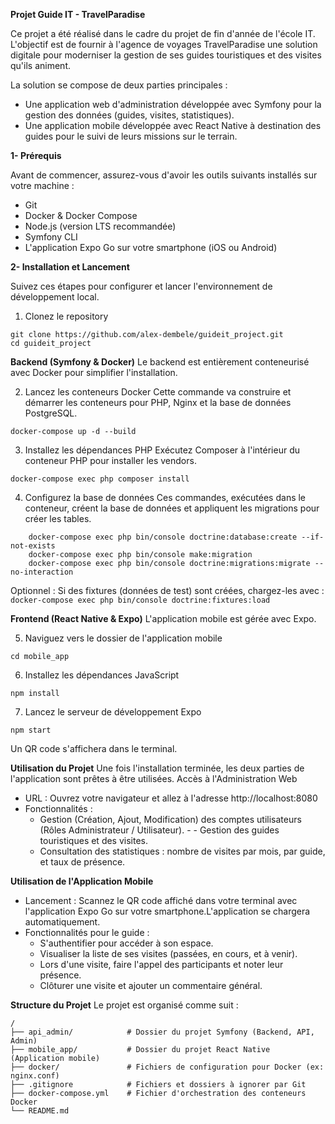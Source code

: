 **Projet Guide IT - TravelParadise**

Ce projet a été réalisé dans le cadre du projet de fin d'année de l'école IT. L'objectif est de fournir à l'agence de voyages TravelParadise une solution digitale pour moderniser la gestion de ses guides touristiques et des visites qu'ils animent.

La solution se compose de deux parties principales :

- Une application web d'administration développée avec Symfony pour la gestion des données (guides, visites, statistiques).
- Une application mobile développée avec React Native à destination des guides pour le suivi de leurs missions sur le terrain.


**1- Prérequis**

Avant de commencer, assurez-vous d'avoir les outils suivants installés sur votre machine :

- Git
- Docker & Docker Compose
- Node.js (version LTS recommandée)
- Symfony CLI
- L'application Expo Go sur votre smartphone (iOS ou Android)


**2- Installation et Lancement**

Suivez ces étapes pour configurer et lancer l'environnement de développement local.
1. Clonez le repository

```
git clone https://github.com/alex-dembele/guideit_project.git
cd guideit_project
```

**Backend (Symfony & Docker)**
Le backend est entièrement conteneurisé avec Docker pour simplifier l'installation.

2. Lancez les conteneurs Docker
Cette commande va construire et démarrer les conteneurs pour PHP, Nginx et la base de données PostgreSQL.
   
```
docker-compose up -d --build
```

3. Installez les dépendances PHP
Exécutez Composer à l'intérieur du conteneur PHP pour installer les vendors.
```
docker-compose exec php composer install
```

4. Configurez la base de données
Ces commandes, exécutées dans le conteneur, créent la base de données et appliquent les migrations pour créer les tables.
```
    docker-compose exec php bin/console doctrine:database:create --if-not-exists
    docker-compose exec php bin/console make:migration
    docker-compose exec php bin/console doctrine:migrations:migrate --no-interaction
```

Optionnel : Si des fixtures (données de test) sont créées, chargez-les avec : 
    ```
    docker-compose exec php bin/console doctrine:fixtures:load
    ```

**Frontend (React Native & Expo)**
L'application mobile est gérée avec Expo.

5. Naviguez vers le dossier de l'application mobile
```
cd mobile_app
```

6. Installez les dépendances JavaScript
```
npm install
```

7. Lancez le serveur de développement Expo
```
npm start
```

Un QR code s'affichera dans le terminal.


**Utilisation du Projet**
Une fois l'installation terminée, les deux parties de l'application sont prêtes à être utilisées.
Accès à l'Administration Web

- URL : Ouvrez votre navigateur et allez à l'adresse http://localhost:8080
- Fonctionnalités :
    - Gestion (Création, Ajout, Modification) des comptes utilisateurs (Rôles Administrateur / Utilisateur).    - - Gestion des guides touristiques et des visites.
    - Consultation des statistiques : nombre de visites par mois, par guide, et taux de présence.

**Utilisation de l'Application Mobile**
- Lancement : Scannez le QR code affiché dans votre terminal avec l'application Expo Go sur votre smartphone.L'application se chargera automatiquement.
- Fonctionnalités pour le guide :
    - S'authentifier pour accéder à son espace.
    - Visualiser la liste de ses visites (passées, en cours, et à venir).
    - Lors d'une visite, faire l'appel des participants et noter leur présence.
    - Clôturer une visite et ajouter un commentaire général.

**Structure du Projet**
Le projet est organisé comme suit :
```
/
├── api_admin/            # Dossier du projet Symfony (Backend, API, Admin)
├── mobile_app/           # Dossier du projet React Native (Application mobile)
├── docker/               # Fichiers de configuration pour Docker (ex: nginx.conf)
├── .gitignore            # Fichiers et dossiers à ignorer par Git
├── docker-compose.yml    # Fichier d'orchestration des conteneurs Docker
└── README.md             
```